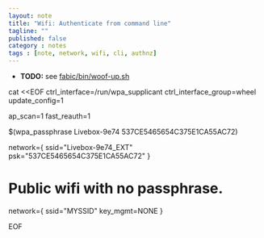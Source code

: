 ```yaml
---
layout: note
title: "Wifi: Authenticate from command line"
tagline: ""
published: false
category : notes
tags : [note, network, wifi, cli, authnz]
---
```


* __TODO:__ see [fabic/bin/woof-up.sh](https://github.com/fabic/bash-it/blob/master/fabic/bin/woof-up.sh)

cat <<EOF
ctrl_interface=/run/wpa_supplicant
ctrl_interface_group=wheel
update_config=1

ap_scan=1
fast_reauth=1

$(wpa_passphrase Livebox-9e74 537CE5465654C375E1CA55AC72)

network={
    ssid="Livebox-9e74_EXT"
    psk="537CE5465654C375E1CA55AC72"
}

# Public wifi with no passphrase.
network={
    ssid="MYSSID"
    key_mgmt=NONE
}

EOF
